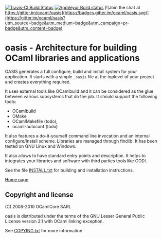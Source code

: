 [![Travis-CI Build Status](https://travis-ci.org/ocaml/oasis.svg?branch=master)](https://travis-ci.org/ocaml/oasis)
[![AppVeyor Build status](https://ci.appveyor.com/api/projects/status/42gumiqt5le643t2?svg=true)](https://ci.appveyor.com/project/gildor478/oasis)
[![Join the chat at https://gitter.im/ocaml/oasis](https://badges.gitter.im/ocaml/oasis.svg)](https://gitter.im/ocaml/oasis?utm_source=badge&utm_medium=badge&utm_campaign=pr-badge&utm_content=badge)


oasis - Architecture for building OCaml libraries and applications
==================================================================


OASIS generates a full configure, build and install system for your
application. It starts with a simple `_oasis` file at the toplevel of your
project and creates everything required.

It uses external tools like OCamlbuild and it can be considered as the glue
between various subsystems that do the job. It should support the following
tools:

 * OCamlbuild
 * OMake
 * OCamlMakefile (todo),
 * ocaml-autoconf (todo)

It also features a do-it-yourself command line invocation and an internal
configure/install scheme. Libraries are managed through findlib. It has been
tested on GNU Linux and Windows.

It also allows to have standard entry points and description. It helps to
integrates your libraries and software with third parties tools like GODI.

See the file [INSTALL.txt](INSTALL.txt) for building and installation
instructions.

[Home page](http://oasis.forge.ocamlcore.org/)

Copyright and license
---------------------

(C) 2008-2010 OCamlCore SARL

oasis is distributed under the terms of the GNU Lesser General Public License
version 2.1 with OCaml linking exception.

See [COPYING.txt](COPYING.txt) for more information.
